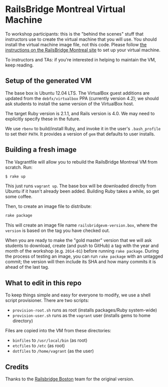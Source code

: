 # RailsBridge Montreal Virtual Machine

To workshop participants: this is the "behind the scenes" stuff that instructors use to create the virtual machine that you will use. You should install the virtual machine image file, not this code. Please follow [the instructions on the RailsBridge Montreal site](http://docs.railsbridge-montreal.com/before-the-workshop/) to set up your virtual machine.

To instructors and TAs: if you're interested in helping to maintain the VM, keep reading.

## Setup of the generated VM

The base box is Ubuntu 12.04 LTS. The VirtualBox guest additions are updated from the `debfx/virtualbox` PPA (currently version 4.2); we should ask students to install the same version of the VirtualBox host.

The target Ruby version is 2.1.1, and Rails version is 4.0. We may need to explicitly specify these in the future.

We use `rbenv` to build/install Ruby, and invoke it in the user's `.bash_profile` to set their `PATH`. It provides a version of `gem` that defaults to user installs.

## Building a fresh image

The Vagrantfile will allow you to rebuild the RailsBridge Montreal VM from scratch. Run:

```bash
$ rake up
```

This just runs `vagrant up`. The base box will be downloaded directly from Ubuntu if it hasn't already been added. Building Ruby takes a while, so get some coffee.

Then, to create an image file to distribute:

```bash
rake package
```

This will create an image file name `railsbridgevm-version.box`, where the `version` is based on the tag you have checked out.

When you are ready to make the "gold master" version that we will ask students to download, create (and push to GitHub) a tag with the year and month of the workshop (e.g. `2014-01`) before running `rake package`. During the process of testing an image, you can run `rake package` with an untagged commit; the version will then include its SHA and how many commits it is ahead of the last tag.

## What to edit in this repo

To keep things simple and easy for everyone to modify, we use a shell script provisioner. There are two scripts:

* `provision-root.sh` runs as root (installs packages/Ruby system-wide)
* `provision-user.sh` runs as the `vagrant` user (installs gems to home directory)

Files are copied into the VM from these directories:

* `binfiles` to `/usr/local/bin` (as root)
* `etcfiles` to `/etc` (as root)
* `dotfiles` to `/home/vagrant` (as the user)

## Credits

Thanks to the [Railsbridge Boston](https://github.com/railsbridge-boston/railsbridge-boston-vm) team for the original version.
